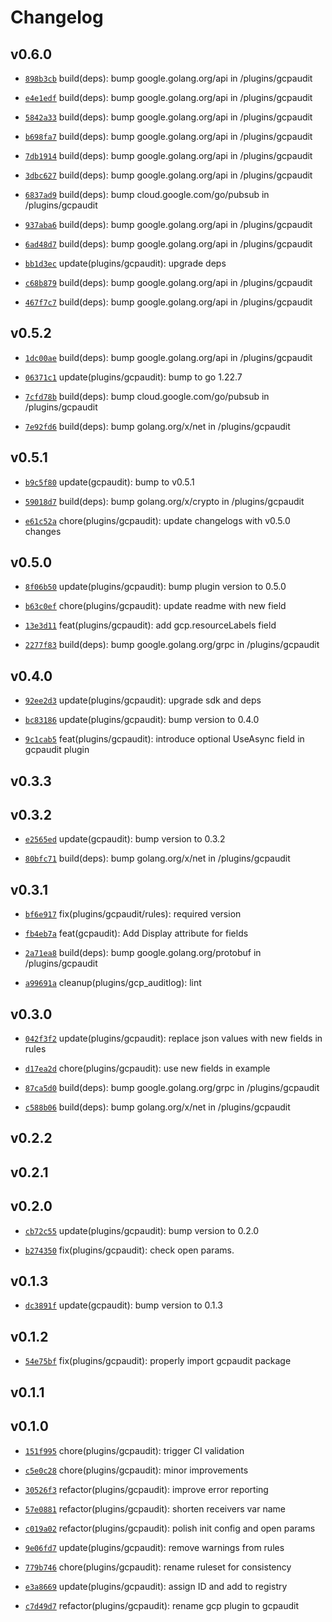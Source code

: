 # Changelog

## v0.6.0

* [`898b3cb`](https://github.com/falcosecurity/plugins/commit/898b3cb) build(deps): bump google.golang.org/api in /plugins/gcpaudit

* [`e4e1edf`](https://github.com/falcosecurity/plugins/commit/e4e1edf) build(deps): bump google.golang.org/api in /plugins/gcpaudit

* [`5842a33`](https://github.com/falcosecurity/plugins/commit/5842a33) build(deps): bump google.golang.org/api in /plugins/gcpaudit

* [`b698fa7`](https://github.com/falcosecurity/plugins/commit/b698fa7) build(deps): bump google.golang.org/api in /plugins/gcpaudit

* [`7db1914`](https://github.com/falcosecurity/plugins/commit/7db1914) build(deps): bump google.golang.org/api in /plugins/gcpaudit

* [`3dbc627`](https://github.com/falcosecurity/plugins/commit/3dbc627) build(deps): bump google.golang.org/api in /plugins/gcpaudit

* [`6837ad9`](https://github.com/falcosecurity/plugins/commit/6837ad9) build(deps): bump cloud.google.com/go/pubsub in /plugins/gcpaudit

* [`937aba6`](https://github.com/falcosecurity/plugins/commit/937aba6) build(deps): bump google.golang.org/api in /plugins/gcpaudit

* [`6ad48d7`](https://github.com/falcosecurity/plugins/commit/6ad48d7) build(deps): bump google.golang.org/api in /plugins/gcpaudit

* [`bb1d3ec`](https://github.com/falcosecurity/plugins/commit/bb1d3ec) update(plugins/gcpaudit): upgrade deps

* [`c68b879`](https://github.com/falcosecurity/plugins/commit/c68b879) build(deps): bump google.golang.org/api in /plugins/gcpaudit

* [`467f7c7`](https://github.com/falcosecurity/plugins/commit/467f7c7) build(deps): bump google.golang.org/api in /plugins/gcpaudit


## v0.5.2

* [`1dc00ae`](https://github.com/falcosecurity/plugins/commit/1dc00ae) build(deps): bump google.golang.org/api in /plugins/gcpaudit

* [`06371c1`](https://github.com/falcosecurity/plugins/commit/06371c1) update(plugins/gcpaudit): bump to go 1.22.7

* [`7cfd78b`](https://github.com/falcosecurity/plugins/commit/7cfd78b) build(deps): bump cloud.google.com/go/pubsub in /plugins/gcpaudit

* [`7e92fd6`](https://github.com/falcosecurity/plugins/commit/7e92fd6) build(deps): bump golang.org/x/net in /plugins/gcpaudit


## v0.5.1

* [`b9c5f80`](https://github.com/falcosecurity/plugins/commit/b9c5f80) update(gcpaudit): bump to v0.5.1

* [`59018d7`](https://github.com/falcosecurity/plugins/commit/59018d7) build(deps): bump golang.org/x/crypto in /plugins/gcpaudit

* [`e61c52a`](https://github.com/falcosecurity/plugins/commit/e61c52a) chore(plugins/gcpaudit): update changelogs with v0.5.0 changes


## v0.5.0

* [`8f06b50`](https://github.com/falcosecurity/plugins/commit/8f06b50) update(plugins/gcpaudit): bump plugin version to 0.5.0

* [`b63c0ef`](https://github.com/falcosecurity/plugins/commit/b63c0ef) chore(plugins/gcpaudit): update readme with new field

* [`13e3d11`](https://github.com/falcosecurity/plugins/commit/13e3d11) feat(plugins/gcpaudit): add gcp.resourceLabels field

* [`2277f83`](https://github.com/falcosecurity/plugins/commit/2277f83) build(deps): bump google.golang.org/grpc in /plugins/gcpaudit


## v0.4.0

* [`92ee2d3`](https://github.com/falcosecurity/plugins/commit/92ee2d3) update(plugins/gcpaudit): upgrade sdk and deps

* [`bc83186`](https://github.com/falcosecurity/plugins/commit/bc83186) update(plugins/gcpaudit): bump version to 0.4.0

* [`9c1cab5`](https://github.com/falcosecurity/plugins/commit/9c1cab5) feat(plugins/gcpaudit): introduce optional UseAsync field in gcpaudit plugin


## v0.3.3


## v0.3.2

* [`e2565ed`](https://github.com/falcosecurity/plugins/commit/e2565ed) update(gcpaudit): bump version to 0.3.2

* [`80bfc71`](https://github.com/falcosecurity/plugins/commit/80bfc71) build(deps): bump golang.org/x/net in /plugins/gcpaudit


## v0.3.1

* [`bf6e917`](https://github.com/falcosecurity/plugins/commit/bf6e917) fix(plugins/gcpaudit/rules): required version

* [`fb4eb7a`](https://github.com/falcosecurity/plugins/commit/fb4eb7a) feat(gcpaudit): Add Display attribute for fields

* [`2a71ea8`](https://github.com/falcosecurity/plugins/commit/2a71ea8) build(deps): bump google.golang.org/protobuf in /plugins/gcpaudit

* [`a99691a`](https://github.com/falcosecurity/plugins/commit/a99691a) cleanup(plugins/gcp_auditlog): lint


## v0.3.0

* [`042f3f2`](https://github.com/falcosecurity/plugins/commit/042f3f2) update(plugins/gcpaudit): replace json values with new fields in rules

* [`d17ea2d`](https://github.com/falcosecurity/plugins/commit/d17ea2d) chore(plugins/gcpaudit): use new fields in example

* [`87ca5d0`](https://github.com/falcosecurity/plugins/commit/87ca5d0) build(deps): bump google.golang.org/grpc in /plugins/gcpaudit

* [`c588b06`](https://github.com/falcosecurity/plugins/commit/c588b06) build(deps): bump golang.org/x/net in /plugins/gcpaudit


## v0.2.2


## v0.2.1


## v0.2.0

* [`cb72c55`](https://github.com/falcosecurity/plugins/commit/cb72c55) update(plugins/gcpaudit): bump version to 0.2.0

* [`b274350`](https://github.com/falcosecurity/plugins/commit/b274350) fix(plugins/gcpaudit): check open params.


## v0.1.3

* [`dc3891f`](https://github.com/falcosecurity/plugins/commit/dc3891f) update(gcpaudit): bump version to 0.1.3


## v0.1.2

* [`54e75bf`](https://github.com/falcosecurity/plugins/commit/54e75bf) fix(plugins/gcpaudit): properly import gcpaudit package


## v0.1.1


## v0.1.0

* [`151f995`](https://github.com/falcosecurity/plugins/commit/151f995) chore(plugins/gcpaudit): trigger CI validation

* [`c5e0c28`](https://github.com/falcosecurity/plugins/commit/c5e0c28) chore(plugins/gcpaudit): minor improvements

* [`30526f3`](https://github.com/falcosecurity/plugins/commit/30526f3) refactor(plugins/gcpaudit): improve error reporting

* [`57e0881`](https://github.com/falcosecurity/plugins/commit/57e0881) refactor(plugins/gcpaudit): shorten receivers var name

* [`c019a02`](https://github.com/falcosecurity/plugins/commit/c019a02) refactor(plugins/gcpaudit): polish init config and open params

* [`9e06fd7`](https://github.com/falcosecurity/plugins/commit/9e06fd7) update(plugins/gcpaudit): remove warnings from rules

* [`779b746`](https://github.com/falcosecurity/plugins/commit/779b746) chore(plugins/gcpaudit): rename ruleset for consistency

* [`e3a8669`](https://github.com/falcosecurity/plugins/commit/e3a8669) update(plugins/gcpaudit): assign ID and add to registry

* [`c7d49d7`](https://github.com/falcosecurity/plugins/commit/c7d49d7) refactor(plugins/gcpaudit): rename gcp plugin to gcpaudit



